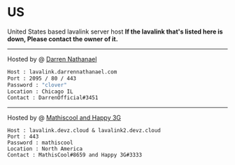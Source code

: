 # US
United States based lavalink server host
**If the lavalink that's listed here is down, Please contact the owner of it.**

---
Hosted by @ [Darren Nathanael](https://darrennathanael.com)
```bash
Host : lavalink.darrennathanael.com
Port : 2095 / 80 / 443
Password : "clover"
Location : Chicago IL
Contact : DarrenOfficial#3451
```
---
Hosted by @ [Mathiscool and Happy 3G](https://discord.io/botsuniversity)
```
Host : lavalink.devz.cloud & lavalink2.devz.cloud
Port : 443
Password : mathiscool
Location : North America
Contact : MathisCool#8659 and Happy 3G#3333
```
